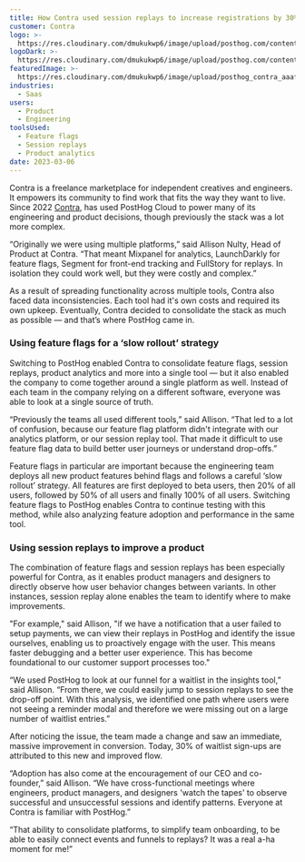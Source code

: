 ```yaml
---
title: How Contra used session replays to increase registrations by 30%
customer: Contra
logo: >-
  https://res.cloudinary.com/dmukukwp6/image/upload/posthog.com/contents/images/customers/contra/contra_logo.svg
logoDark: >-
  https://res.cloudinary.com/dmukukwp6/image/upload/posthog.com/contents/images/customers/contra/contra_logo_dark.svg
featuredImage: >-
  https://res.cloudinary.com/dmukukwp6/image/upload/posthog_contra_aaaf94b243.png
industries:
  - Saas
users:
  - Product
  - Engineering
toolsUsed:
  - Feature flags
  - Session replays
  - Product analytics
date: 2023-03-06
---
```


Contra is a freelance marketplace for independent creatives and engineers. It empowers its community to find work that fits the way they want to live. Since 2022 [Contra](http://www.contra.com), has used PostHog Cloud to power many of its engineering and product decisions, though previously the stack was a lot more complex.

“Originally we were using multiple platforms,” said Allison Nulty, Head of Product at Contra. “That meant Mixpanel for analytics, LaunchDarkly for feature flags, Segment for front-end tracking and FullStory for replays. In isolation they could work well, but they were costly and complex.”

As a result of spreading functionality across multiple tools, Contra also faced data inconsistencies. Each tool had it's own costs and required its own upkeep. Eventually, Contra decided to consolidate the stack as much as possible — and that’s where PostHog came in. 

### Using feature flags for a ‘slow rollout’ strategy

Switching to PostHog enabled Contra to consolidate feature flags, session replays, product analytics and more into a single tool — but it also enabled the company to come together around a single platform as well. Instead of each team in the company relying on a different software, everyone was able to look at a single source of truth.

“Previously the teams all used different tools,” said Allison. “That led to a lot of confusion, because our feature flag platform didn't integrate with our analytics platform, or our session replay tool. That made it difficult to use feature flag data to build better user journeys or understand drop-offs.”

<BorderWrapper>
<Quote
    imageSource="/images/customers/allison.jpg"
    size="sm"
    name="Allison Nulty"
    title="Head of Product, Contra "
    quote={`“A huge competitive advantage has been the ability to talk directly with PostHog engineers over Slack. We share feedback, ask questions, and make requests and always see a quick response time and thoughtful suggestions. At Contra, we apply these same principles of collaborating with our community to build our product.”`}
/>
</BorderWrapper>

Feature flags in particular are important because the engineering team deploys all new product features behind flags and follows a careful ‘slow rollout’ strategy. All features are first deployed to beta users, then 20% of all users, followed by 50% of all users and finally 100% of all users. Switching feature flags to PostHog enables Contra to continue testing with this method, while also analyzing feature adoption and performance in the same tool. 

### Using session replays to improve a product

The combination of feature flags and session replays has been especially powerful for Contra, as it enables product managers and designers to directly observe how user behavior changes between variants. In other instances, session replay alone enables the team to identify where to make improvements.

"For example," said Allison, "if we have a notification that a user failed to setup payments, we can view their replays in PostHog and identify the issue ourselves, enabling us to proactively engage with the user. This means faster debugging and a better user experience. This has become foundational to our customer support processes too."

“We used PostHog to look at our funnel for a waitlist in the insights tool,” said Allison. “From there, we could easily jump to session replays to see the drop-off point. With this analysis, we identified one path where users were not seeing a reminder modal and therefore we were missing out on a large number of waitlist entries.”

After noticing the issue, the team made a change and saw an immediate, massive improvement in conversion. Today, 30% of waitlist sign-ups are attributed to this new and improved flow. 

“Adoption has also come at the encouragement of our CEO and co-founder,” said Allison. “We have cross-functional meetings where engineers, product managers, and designers 'watch the tapes' to observe successful and unsuccessful sessions and identify patterns. Everyone at Contra is familiar with PostHog.”

“That ability to consolidate platforms, to simplify team onboarding, to be able to easily connect events and funnels to replays? It was a real a-ha moment for me!”
